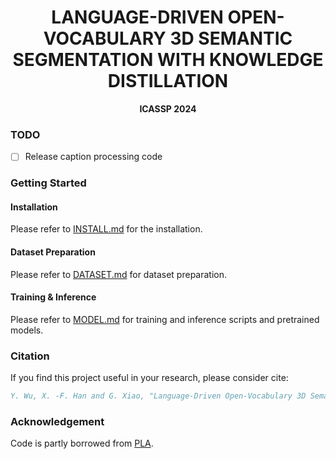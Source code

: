 <div align="center">

<h1>LANGUAGE-DRIVEN OPEN-VOCABULARY 3D SEMANTIC SEGMENTATION WITH KNOWLEDGE DISTILLATION</h1>

**ICASSP 2024**

</div>

### TODO
- [ ] Release caption processing code

### Getting Started

#### Installation
Please refer to [INSTALL.md](docs/INSTALL.md) for the installation.

#### Dataset Preparation
Please refer to [DATASET.md](docs/DATASET.md) for dataset preparation.

#### Training & Inference

Please refer to [MODEL.md](docs/MODEL.md) for training and inference scripts and pretrained models.


### Citation
If you find this project useful in your research, please consider cite:
```bibtex
Y. Wu, X. -F. Han and G. Xiao, "Language-Driven Open-Vocabulary 3D Semantic Segmentation with Knowledge Distillation," ICASSP 2024 - 2024 IEEE International Conference on Acoustics, Speech and Signal Processing (ICASSP), Seoul, Korea, Republic of, 2024, pp. 3320-3324, doi: 10.1109/ICASSP48485.2024.10448295.
```

### Acknowledgement
Code is partly borrowed from [PLA](https://dingry.github.io/projects/PLA).
